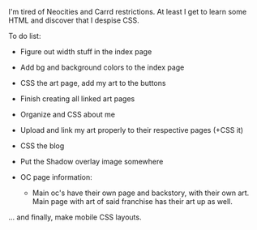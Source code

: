 I'm tired of Neocities and Carrd restrictions. At least I get to learn some HTML and discover that I despise CSS.

To do list:
- Figure out width stuff in the index page
- Add bg and background colors to the index page
- CSS the art page, add my art to the buttons
- Finish creating all linked art pages
- Organize and CSS about me
- Upload and link my art properly to their respective pages (+CSS it)
- CSS the blog
- Put the Shadow overlay image somewhere

- OC page information:
  - Main oc's have their own page and backstory, with their own art. Main page with art of said franchise has their art up as well.

... and finally, make mobile CSS layouts.
